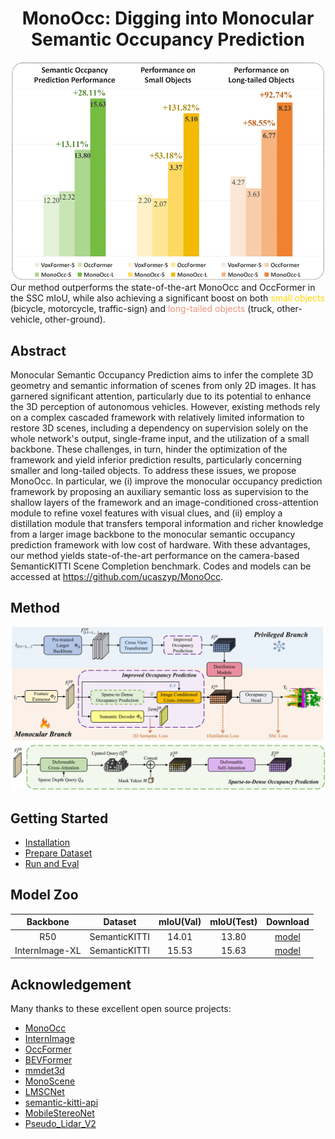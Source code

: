 <div align="center">   
  
# MonoOcc: Digging into Monocular Semantic Occupancy Prediction
</div>



![](./pic/teaser.jpg)
Our method outperforms the 
state-of-the-art
MonoOcc and OccFormer
in the SSC mIoU, 
while also achieving a significant boost
on both <font color=Gold>small objects</font> (bicycle, motorcycle, traffic-sign)
and <font color=Darksalmon>long-tailed objects</font> (truck, other-vehicle, other-ground).



## Abstract
Monocular Semantic Occupancy Prediction aims to infer the complete 3D geometry and semantic information of scenes from only 2D images. It has garnered significant attention, particularly due to its potential to enhance the 3D perception of autonomous vehicles. However, existing methods rely on a complex cascaded framework with relatively limited information to restore 3D scenes, including a dependency on supervision solely on the whole network's output, single-frame input, and the utilization of a small backbone. These challenges, in turn, hinder the optimization of the framework and yield inferior prediction results, particularly concerning smaller and long-tailed objects.
To address these issues, we propose MonoOcc. In particular, we (i) improve the monocular occupancy prediction framework by proposing an auxiliary semantic loss as supervision to the shallow layers of the framework and an image-conditioned cross-attention module to refine voxel features with visual clues, and (ii) employ a distillation module that transfers temporal information and richer knowledge from a larger image backbone to the monocular semantic occupancy prediction framework with low cost of hardware. With these advantages, our method yields state-of-the-art performance on the camera-based SemanticKITTI Scene Completion benchmark. Codes and models can be accessed at https://github.com/ucaszyp/MonoOcc.


## Method

![](./pic/main.jpg) 


## Getting Started
- [Installation](docs/install.md) 
- [Prepare Dataset](docs/prepare_dataset.md)
- [Run and Eval](docs/getting_started.md)

## Model Zoo

| Backbone  | Dataset | mIoU(Val) | mIoU(Test) | Download |
| :---: | :---: | :---: | :---: | :---: |
| R50  | SemanticKITTI | 14.01 | 13.80 | [model](https://drive.google.com/file/d/1KOYN3MGHMyCTDZWw4lNNicCdImnKqvlz/view?usp=share_link) |
| InternImage-XL | SemanticKITTI | 15.53 | 15.63 | [model](https://drive.google.com/file/d/1UBemF77Cfr0d9rcC_Y9Qmjnqp_c4qoeb/view?usp=share_link) |

 

## Acknowledgement

Many thanks to these excellent open source projects:
- [MonoOcc](https://github.com/NVlabs/MonoOcc)
- [InternImage](https://github.com/OpenGVLab/InternImage)
- [OccFormer](https://github.com/zhangyp15/OccFormer)
- [BEVFormer](https://github.com/fundamentalvision/BEVFormer)
- [mmdet3d](https://github.com/open-mmlab/mmdetection3d)
- [MonoScene](https://github.com/astra-vision/MonoScene)
- [LMSCNet](https://github.com/astra-vision/LMSCNet)
- [semantic-kitti-api](https://github.com/PRBonn/semantic-kitti-api) 
- [MobileStereoNet](https://github.com/cogsys-tuebingen/mobilestereonet)
- [Pseudo_Lidar_V2](https://github.com/mileyan/Pseudo_Lidar_V2)

